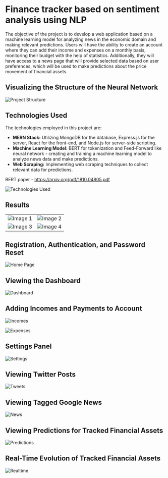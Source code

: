 # Finance tracker based on sentiment analysis using NLP

The objective of the project is to develop a web application based on a machine learning model for analyzing news in the economic domain and making relevant predictions. Users will have the ability to create an account where they can add their income and expenses on a monthly basis, monitoring their budget with the help of statistics. Additionally, they will have access to a news page that will provide selected data based on user preferences, which will be used to make predictions about the price movement of financial assets.

## Visualizing the Structure of the Neural Network

![Project Structure](/prezentare/grafice/neural_net.png)

## Technologies Used

The technologies employed in this project are:

- **MERN Stack:** Utilizing MongoDB for the database, Express.js for the server, React for the front-end, and Node.js for server-side scripting.
- **Machine Learning Model:** BERT for tokenization and Feed-Forward like neural network - creating and training a machine learning model to analyze news data and make predictions.
- **Web Scraping:** Implementing web scraping techniques to collect relevant data for predictions.

BERT paper - https://arxiv.org/pdf/1810.04805.pdf

![Technologies Used](/prezentare/grafice/tech.png)

## Results 
|       |       |
| :---: | :---: |
| ![Image 1](/prezentare/grafice/Figure_1.png) | ![Image 2](/prezentare/grafice/Figure_2.png) |
| ![Image 3](/prezentare/grafice/Figure_8.png) | ![Image 4](/prezentare/grafice/Figure_7.png) |

## Registration, Authentication, and Password Reset
![Home Page](/prezentare/grafice/fpage.png)

## Viewing the Dashboard
![Dashboard](/prezentare/grafice/dash.png)

## Adding Incomes and Payments to Account
![Incomes](/prezentare/grafice/incomes.png)

![Expenses](/prezentare/grafice/expenses.png)

## Settings Panel
![Settings](/prezentare/grafice/settings.png)

## Viewing Twitter Posts
![Tweets](/prezentare/grafice/tweets.png)

## Viewing Tagged Google News
![News](/prezentare/grafice/news.png)

## Viewing Predictions for Tracked Financial Assets
![Predictions](/prezentare/grafice/pred.png)

## Real-Time Evolution of Tracked Financial Assets
![Realtime](/prezentare/grafice/realtime.png)

